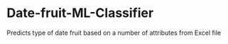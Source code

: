 # Date-fruit-ML-Classifier
Predicts type of date fruit based on a number of attributes from Excel file
